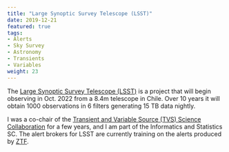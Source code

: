 ```yaml
---
title: "Large Synoptic Survey Telescope (LSST)"
date: 2019-12-21
featured: true
tags:
- Alerts
- Sky Survey
- Astronomy
- Transients
- Variables
weight: 23
---
```


The <A HREF="https://www.lsst.org/">Large Synoptic Survey Telescope (LSST)</A> is a project that will begin observing in Oct. 2022 from a 8.4m telescope in Chile. Over 10 years it will obtain 1000 observations in 6 filters generating 15 TB data nightly.

I was a co-chair of the <A HREF="https://lsst-tvssc.github.io/">Transient and Variable Source (TVS) Science Collaboration</A> for a few years, and I am part of the Informatics and Statistics SC. The alert brokers for LSST are currently training on the alerts produced by <A HREF="/project/ztf">ZTF</A>.

<!--
Publications: <BR>
<A HREF='/publication/?q=lsst'>keyword lsst</A><BR>
-->